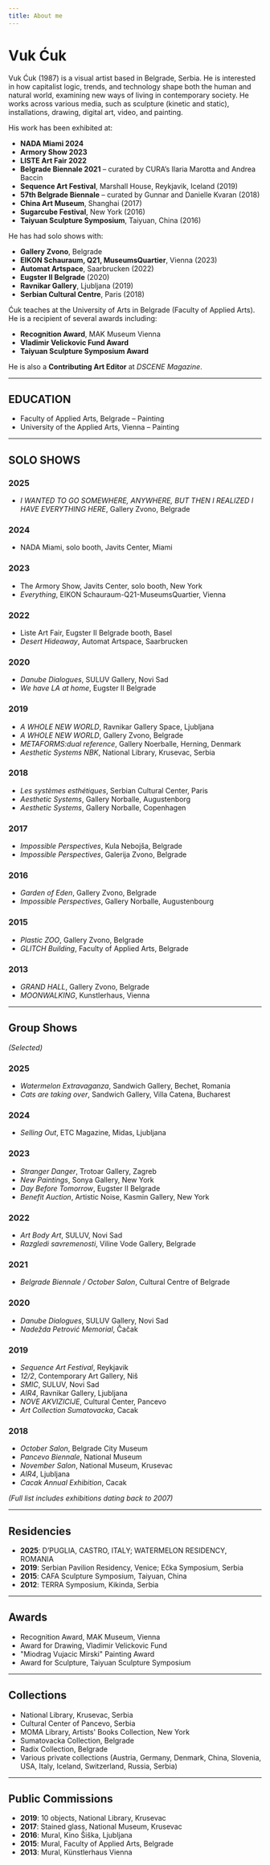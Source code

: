 ```yaml
---
title: About me
---
```


# Vuk Ćuk

Vuk Ćuk (1987) is a visual artist based in Belgrade, Serbia. He is interested in how capitalist logic, trends, and technology shape both the human and natural world, examining new ways of living in contemporary society. He works across various media, such as sculpture (kinetic and static), installations, drawing, digital art, video, and painting.

His work has been exhibited at:
- **NADA Miami 2024**
- **Armory Show 2023**
- **LISTE Art Fair 2022**
- **Belgrade Biennale 2021** – curated by CURA’s Ilaria Marotta and Andrea Baccin
- **Sequence Art Festival**, Marshall House, Reykjavik, Iceland (2019)
- **57th Belgrade Biennale** – curated by Gunnar and Danielle Kvaran (2018)
- **China Art Museum**, Shanghai (2017)
- **Sugarcube Festival**, New York (2016)
- **Taiyuan Sculpture Symposium**, Taiyuan, China (2016)

He has had solo shows with:
- **Gallery Zvono**, Belgrade
- **EIKON Schauraum, Q21, MuseumsQuartier**, Vienna (2023)
- **Automat Artspace**, Saarbrucken (2022)
- **Eugster II Belgrade** (2020)
- **Ravnikar Gallery**, Ljubljana (2019)
- **Serbian Cultural Centre**, Paris (2018)

Ćuk teaches at the University of Arts in Belgrade (Faculty of Applied Arts). He is a recipient of several awards including:
- **Recognition Award**, MAK Museum Vienna
- **Vladimir Velickovic Fund Award**
- **Taiyuan Sculpture Symposium Award**

He is also a **Contributing Art Editor** at *DSCENE Magazine*.

---

## EDUCATION

- Faculty of Applied Arts, Belgrade – Painting  
- University of the Applied Arts, Vienna – Painting

---

## SOLO SHOWS

### 2025
- *I WANTED TO GO SOMEWHERE, ANYWHERE, BUT THEN I REALIZED I HAVE EVERYTHING HERE*, Gallery Zvono, Belgrade

### 2024
- NADA Miami, solo booth, Javits Center, Miami

### 2023
- The Armory Show, Javits Center, solo booth, New York  
- *Everything*, EIKON Schauraum-Q21-MuseumsQuartier, Vienna

### 2022
- Liste Art Fair, Eugster II Belgrade booth, Basel  
- *Desert Hideaway*, Automat Artspace, Saarbrucken

### 2020
- *Danube Dialogues*, SULUV Gallery, Novi Sad  
- *We have LA at home*, Eugster II Belgrade

### 2019
- *A WHOLE NEW WORLD*, Ravnikar Gallery Space, Ljubljana  
- *A WHOLE NEW WORLD*, Gallery Zvono, Belgrade  
- *METAFORMS:dual reference*, Gallery Noerballe, Herning, Denmark  
- *Aesthetic Systems NBK*, National Library, Krusevac, Serbia

### 2018
- *Les systèmes esthétiques*, Serbian Cultural Center, Paris  
- *Aesthetic Systems*, Gallery Norballe, Augustenborg  
- *Aesthetic Systems*, Gallery Norballe, Copenhagen

### 2017
- *Impossible Perspectives*, Kula Nebojša, Belgrade  
- *Impossible Perspectives*, Galerija Zvono, Belgrade

### 2016
- *Garden of Eden*, Gallery Zvono, Belgrade  
- *Impossible Perspectives*, Gallery Norballe, Augustenbourg

### 2015
- *Plastic ZOO*, Gallery Zvono, Belgrade  
- *GLITCH Building*, Faculty of Applied Arts, Belgrade

### 2013
- *GRAND HALL*, Gallery Zvono, Belgrade  
- *MOONWALKING*, Kunstlerhaus, Vienna

---

## Group Shows

*(Selected)*

### 2025
- *Watermelon Extravaganza*, Sandwich Gallery, Bechet, Romania  
- *Cats are taking over*, Sandwich Gallery, Villa Catena, Bucharest

### 2024
- *Selling Out*, ETC Magazine, Midas, Ljubljana

### 2023
- *Stranger Danger*, Trotoar Gallery, Zagreb  
- *New Paintings*, Sonya Gallery, New York  
- *Day Before Tomorrow*, Eugster II Belgrade  
- *Benefit Auction*, Artistic Noise, Kasmin Gallery, New York

### 2022
- *Art Body Art*, SULUV, Novi Sad  
- *Razgledi savremenosti*, Viline Vode Gallery, Belgrade

### 2021
- *Belgrade Biennale / October Salon*, Cultural Centre of Belgrade

### 2020
- *Danube Dialogues*, SULUV Gallery, Novi Sad  
- *Nadežda Petrović Memorial*, Čačak

### 2019
- *Sequence Art Festival*, Reykjavik  
- *12/2*, Contemporary Art Gallery, Niš  
- *SMIC*, SULUV, Novi Sad  
- *AIR4*, Ravnikar Gallery, Ljubljana  
- *NOVE AKVIZICIJE*, Cultural Center, Pancevo  
- *Art Collection Sumatovacka*, Cacak

### 2018
- *October Salon*, Belgrade City Museum  
- *Pancevo Biennale*, National Museum  
- *November Salon*, National Museum, Krusevac  
- *AIR4*, Ljubljana  
- *Cacak Annual Exhibition*, Cacak

*(Full list includes exhibitions dating back to 2007)*

---

## Residencies

- **2025**: D’PUGLIA, CASTRO, ITALY; WATERMELON RESIDENCY, ROMANIA  
- **2019**: Serbian Pavilion Residency, Venice; Ečka Symposium, Serbia  
- **2015**: CAFA Sculpture Symposium, Taiyuan, China  
- **2012**: TERRA Symposium, Kikinda, Serbia

---

## Awards

- Recognition Award, MAK Museum, Vienna  
- Award for Drawing, Vladimir Velickovic Fund  
- "Miodrag Vujacic Mirski" Painting Award  
- Award for Sculpture, Taiyuan Sculpture Symposium

---

## Collections

- National Library, Krusevac, Serbia  
- Cultural Center of Pancevo, Serbia  
- MOMA Library, Artists' Books Collection, New York  
- Sumatovacka Collection, Belgrade  
- Radix Collection, Belgrade  
- Various private collections (Austria, Germany, Denmark, China, Slovenia, USA, Italy, Iceland, Switzerland, Russia, Serbia)

---

## Public Commissions

- **2019**: 10 objects, National Library, Krusevac  
- **2017**: Stained glass, National Museum, Krusevac  
- **2016**: Mural, Kino Šiška, Ljubljana  
- **2015**: Mural, Faculty of Applied Arts, Belgrade  
- **2013**: Mural, Künstlerhaus Vienna
